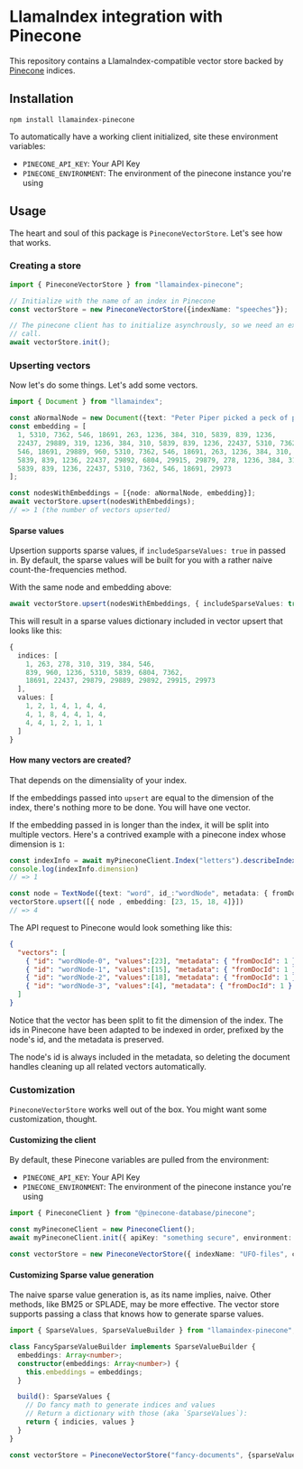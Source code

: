# LlamaIndex integration with Pinecone

This repository contains a LlamaIndex-compatible vector store backed by [Pinecone](https://pinecone.io) indices.

## Installation

`npm install llamaindex-pinecone`

To automatically have a working client initialized, site these environment variables:

- `PINECONE_API_KEY`: Your API Key 
- `PINECONE_ENVIRONMENT`: The environment of the pinecone instance you're using



## Usage

The heart and soul of this package is `PineconeVectorStore`. Let's see how that works.

### Creating a store

```typescript
import { PineconeVectorStore } from "llamaindex-pinecone";

// Initialize with the name of an index in Pinecone 
const vectorStore = new PineconeVectorStore({indexName: "speeches"});

// The pinecone client has to initialize asynchrously, so we need an extra
// call.
await vectorStore.init();
```
### Upserting vectors

Now let's do some things. Let's add some vectors.

```typescript
import { Document } from "llamaindex";

const aNormalNode = new Document({text: "Peter Piper picked a peck of pickled peppers. A peck of pickled peppers Peter Piper picked. If Peter Piper picked a peck of pickled peppers, Where's the peck of pickled peppers Peter Piper picked?", id_: "peter-piper"})
const embedding = [
  1, 5310, 7362, 546, 18691, 263, 1236, 384, 310, 5839, 839, 1236,
  22437, 29889, 319, 1236, 384, 310, 5839, 839, 1236, 22437, 5310, 7362,
  546, 18691, 29889, 960, 5310, 7362, 546, 18691, 263, 1236, 384, 310,
  5839, 839, 1236, 22437, 29892, 6804, 29915, 29879, 278, 1236, 384, 310,
  5839, 839, 1236, 22437, 5310, 7362, 546, 18691, 29973
];

const nodesWithEmbeddings = [{node: aNormalNode, embedding}];
await vectorStore.upsert(nodesWithEmbeddings);
// => 1 (the number of vectors upserted)
```

#### Sparse values

Upsertion supports sparse values, if `includeSparseValues: true` in passed in. By default, the sparse values will be built for you with a rather naive count-the-frequencies method.

With the same node and embedding above:

```typescript
await vectorStore.upsert(nodesWithEmbeddings, { includeSparseValues: true });
```
This will result in a sparse values dictionary included in vector upsert that looks like this:

```typescript
{
  indices: [
    1, 263, 278, 310, 319, 384, 546,
    839, 960, 1236, 5310, 5839, 6804, 7362,
    18691, 22437, 29879, 29889, 29892, 29915, 29973
  ],
  values: [
    1, 2, 1, 4, 1, 4, 4,
    4, 1, 8, 4, 4, 1, 4,
    4, 4, 1, 2, 1, 1, 1
  ]
}
```

#### How many vectors are created?

That depends on the dimensiality of your index.

If the embeddings passed into `upsert` are equal to the dimension of the index, there's nothing more to be done. You will have one vector.

If the embedding passed in is longer than the index, it will be split into multiple vectors. Here's a contrived example with a pinecone index whose dimension is `1`:

```typescript
const indexInfo = await myPineconeClient.Index("letters").describeIndexStats();
console.log(indexInfo.dimension)
// => 1

const node = TextNode({text: "word", id_:"wordNode", metadata: { fromDocId: 1 }})
vectorStore.upsert([{ node , embedding: [23, 15, 18, 4]}])
// => 4
```

The API request to Pinecone would look something like this:

```JSON
{
  "vectors": [
    { "id": "wordNode-0", "values":[23], "metadata": { "fromDocId": 1 } },
    { "id": "wordNode-1", "values":[15], "metadata": { "fromDocId": 1 } },
    { "id": "wordNode-2", "values":[18], "metadata": { "fromDocId": 1 } },
    { "id": "wordNode-3", "values":[4], "metadata": { "fromDocId": 1 } }
  ]
}
```

Notice that the vector has been split to fit the dimension of the index. The ids in Pinecone have been adapted to be indexed in order, prefixed by the node's id, and the metadata is preserved.

The node's id is always included in the metadata, so deleting the document handles cleaning up all related vectors automatically.

### Customization

`PineconeVectorStore` works well out of the box. You might want some customization, thought.

#### Customizing the client

By default, these Pinecone variables are pulled from the environment:

- `PINECONE_API_KEY`: Your API Key 
- `PINECONE_ENVIRONMENT`: The environment of the pinecone instance you're using

```typescript
import { PineconeClient } from "@pinecone-database/pinecone";

const myPineconeClient = new PineconeClient();
await myPineconeClient.init({ apiKey: "something secure", environment: "something environmental" });

const vectorStore = new PineconeVectorStore({ indexName: "UFO-files", client: myPineconeClient })
```

#### Customizing Sparse value generation

The naive sparse value generation is, as its name implies, naive. Other methods, like BM25 or SPLADE, may be more effective. The vector store supports passing a class that knows how to generate sparse values.

```typescript
import { SparseValues, SparseValueBuilder } from "llamaindex-pinecone";

class FancySparseValueBuilder implements SparseValueBuilder {
  embeddings: Array<number>;
  constructor(embeddings: Array<number>) {
    this.embeddings = embeddings;
  }

  build(): SparseValues {
    // Do fancy math to generate indices and values
    // Return a dictionary with those (aka `SparseValues`):
    return { indicies, values }
  }
}

const vectorStore = PineconeVectorStore("fancy-documents", {sparseValueBuilder: FancySparseValueBuilder});
```